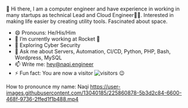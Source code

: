 ###

👋 Hi there, I am a computer engineer and have experience in working in many startups as technical Lead and Cloud Engineer👨‍💻. 
Interested in making life easier by creating utility tools. Fascinated about space.

- 😄 Pronouns: He/His/Him
- 🔭 I’m currently working at Rocket 🚀
- 🌱 Exploring Cyber Security
- 💬 Ask me about Servers, Automation, CI/CD, Python, PHP, Bash, Wordpress, MySQL
- 📫 Write me: hey@naqi.engineer
- ⚡ Fun fact: You are now a visitor ![visitors](https://visitor-badge.laobi.icu/badge?page_id=NaqiRizvi) 😉

How to pronounce my name: Naqi
https://user-images.githubusercontent.com/13040185/225860878-5b3d2c84-6600-468f-9736-2ffed1f1b488.mp4
